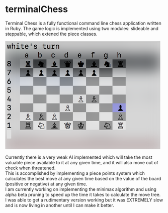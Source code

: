 # terminalChess

Terminal Chess is a fully functional command line chess application written in Ruby.
The game logic is implemented using two modules: slideable and steppable, which extened the piece classes. 

![terminal chess](https://github.com/paulstuartparker/terminalChess/blob/master/Screen%20Shot%202017-11-07%20at%2011.03.40%20PM.png)

Currently there is a very weak AI implemented which will take the most valuable piece available to it at any given time,
and it will also move out of check when threatened.  
This is accomplished by implementing a piece points system which calculates the best move at any given time based on the 
value of the board (positive or negative) at any given time.  
I am currently working on implementing the minimax algorithm and using alpha
beta pruning to speed up the time it takes to calculate the move tree.  
I was able to get a rudimentary version working but it was EXTREMELY slow and is now living in another until I can make it better.


